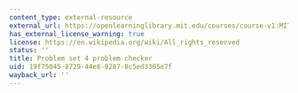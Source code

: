 ```yaml
---
content_type: external-resource
external_url: https://openlearninglibrary.mit.edu/courses/course-v1:MITx+18.05r_10+2022_Summer/courseware/week4/ps4/2?activate_block_id=block-v1%3AMITx%2B18.05r_10%2B2022_Summer%2Btype%40vertical%2Bblock%40ps4-checkvertical
has_external_license_warning: true
license: https://en.wikipedia.org/wiki/All_rights_reserved
status: ''
title: Problem set 4 problem checker
uid: 19f75045-8729-44e8-9287-8c5ed3305e7f
wayback_url: ''
---
```


